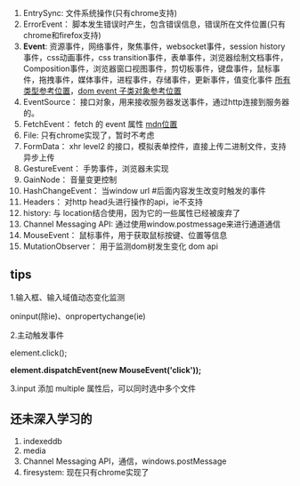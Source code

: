 1. EntrySync: 文件系统操作(只有chrome支持)
2. ErrorEvent： 脚本发生错误时产生，包含错误信息，错误所在文件位置(只有chrome和firefox支持)
3. **Event**: 资源事件，网络事件，聚焦事件，websocket事件，session history事件，css动画事件，css transition事件，表单事件，浏览器绘制文档事件，Composition事件，浏览器窗口视图事件，剪切板事件，键盘事件，鼠标事件，拖拽事件，媒体事件，进程事件，存储事件，更新事件，值变化事件 [所有类型参考位置](https://developer.mozilla.org/en-US/docs/Web/Events)，[dom event 子类对象参考位置](https://developer.mozilla.org/zh-CN/docs/Web/API/Event#DOM_event_subclasses)
4. EventSource： 接口对象，用来接收服务器发送事件，通过http连接到服务器的。
5. FetchEvent： fetch 的 event 属性 [mdn位置](https://developer.mozilla.org/zh-CN/docs/Web/API/FetchEvent)
6. File: 只有chrome实现了，暂时不考虑
7. FormData： xhr level2 的接口，模拟表单控件，直接上传二进制文件，支持异步上传
8. GestureEvent： 手势事件，浏览器未实现
9. GainNode： 音量变更控制
10. HashChangeEvent： 当window url #后面内容发生改变时触发的事件
11. Headers： 对http head头进行操作的api，ie不支持
12. history: 与 location结合使用，因为它的一些属性已经被废弃了
13. Channel Messaging API: 通过使用window.postmessage来进行通道通信
14. MouseEvent： 鼠标事件，用于获取鼠标按键、位置等信息
15. MutationObserver： 用于监测dom树发生变化 dom api

## tips

1.输入框、输入域值动态变化监测

oninput(除ie)、onpropertychange(ie)

2.主动触发事件

element.click();

**element.dispatchEvent(new MouseEvent('click'));**

3.input 添加 multiple 属性后，可以同时选中多个文件


## 还未深入学习的

1. indexeddb
2. media
3. Channel Messaging API，通信，windows.postMessage
4. firesystem: 现在只有chrome实现了

